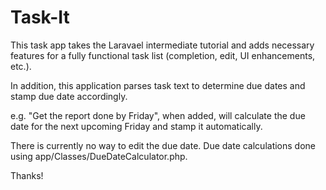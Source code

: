 # Task-It

This task app takes the Laravael intermediate tutorial and adds necessary features for a fully functional task list (completion, edit, UI enhancements, etc.). 

In addition, this application parses task text to determine due dates and stamp due date accordingly. 

e.g. "Get the report done by Friday", when added, will calculate the due date for the next upcoming Friday and stamp it automatically. 

There is currently no way to edit the due date. Due date calculations done using app/Classes/DueDateCalculator.php.

Thanks!

